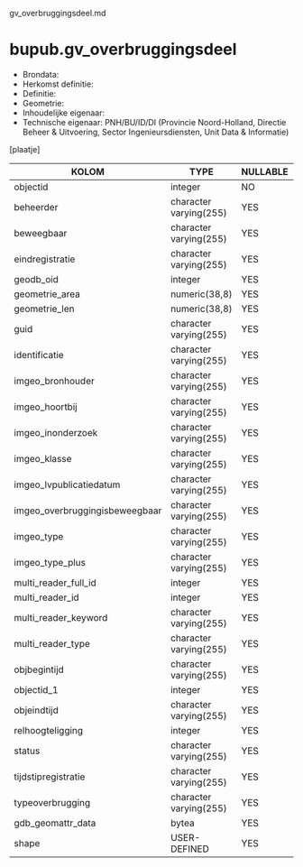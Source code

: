 gv_overbruggingsdeel.md

# bupub.gv_overbruggingsdeel


* Brondata: 
* Herkomst definitie: 
* Definitie: 
* Geometrie: 
* Inhoudelijke eigenaar: 
* Technische eigenaar: PNH/BU/ID/DI (Provincie Noord-Holland, Directie Beheer & Uitvoering, Sector Ingenieursdiensten, Unit Data & Informatie)

[plaatje]


|KOLOM                            |TYPE                       |NULLABLE|DEFINITIE|
|------                           |----                       |-----   |-----    |
|objectid                         |integer                    |NO      |TODO|
|beheerder                        |character varying(255)     |YES     |TODO|
|beweegbaar                       |character varying(255)     |YES     |TODO|
|eindregistratie                  |character varying(255)     |YES     |TODO|
|geodb_oid                        |integer                    |YES     |TODO|
|geometrie_area                   |numeric(38,8)              |YES     |TODO|
|geometrie_len                    |numeric(38,8)              |YES     |TODO|
|guid                             |character varying(255)     |YES     |TODO|
|identificatie                    |character varying(255)     |YES     |TODO|
|imgeo_bronhouder                 |character varying(255)     |YES     |TODO|
|imgeo_hoortbij                   |character varying(255)     |YES     |TODO|
|imgeo_inonderzoek                |character varying(255)     |YES     |TODO|
|imgeo_klasse                     |character varying(255)     |YES     |TODO|
|imgeo_lvpublicatiedatum          |character varying(255)     |YES     |TODO|
|imgeo_overbruggingisbeweegbaar   |character varying(255)     |YES     |TODO|
|imgeo_type                       |character varying(255)     |YES     |TODO|
|imgeo_type_plus                  |character varying(255)     |YES     |TODO|
|multi_reader_full_id             |integer                    |YES     |TODO|
|multi_reader_id                  |integer                    |YES     |TODO|
|multi_reader_keyword             |character varying(255)     |YES     |TODO|
|multi_reader_type                |character varying(255)     |YES     |TODO|
|objbegintijd                     |character varying(255)     |YES     |TODO|
|objectid_1                       |integer                    |YES     |TODO|
|objeindtijd                      |character varying(255)     |YES     |TODO|
|relhoogteligging                 |integer                    |YES     |TODO|
|status                           |character varying(255)     |YES     |TODO|
|tijdstipregistratie              |character varying(255)     |YES     |TODO|
|typeoverbrugging                 |character varying(255)     |YES     |TODO|
|gdb_geomattr_data                |bytea                      |YES     |TODO|
|shape                            |USER-DEFINED               |YES     |TODO|
